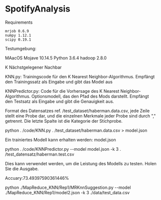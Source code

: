 # SpotifyAnalysis


Requirements

    mrjob 0.6.9
    numpy 1.12.1
    scipy 0.19.1

Testumgebung:

MAacOS Mojave 10.14.5 Python 3.6.4 hadoop 2.8.0

K Nächstgelegener Nachbar

KNN.py: Trainingscode für den K Nearest Neighbor-Algorithmus. Empfängt den Trainingssatz als Eingabe und gibt das Model aus

KNNPredictor.py: Code für die Vorhersage des K Nearest Neighbor-Algorithmus. Optionsmodell, das den Pfad des Mods darstellt. Empfängt den Testsatz als Eingabe und gibt die Genauigkeit aus.

Format des Datensatzes ref. /test_dataset/haberman.data.csv, jede Zeile stellt eine Probe dar, und die einzelnen Merkmale jeder Probe sind durch "," getrennt. Die letzte Spalte ist die Kategorie der Stichprobe.

python . /code/KNN.py . /test_dataset/haberman.data.csv > model.json

Ein trainiertes Modell kann erhalten werden: model.json

python . /code/KNNPredictor.py --model model.json -k 3 . /test_datensatz/haberman.test.csv

Dies kann verwendet werden, um die Leistung des Modells zu testen. Holen Sie die Ausgabe.

Accuary:73.49397590361446%

python ./MapReduce_KNN/Rep1/MRKnnSuggestion.py --model ./MapReduce_KNN/Rep1/model2.json -k 3 ./data/test_data.csv